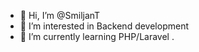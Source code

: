 - 👋 Hi, I’m @SmiljanT
- 👀 I’m interested in Backend development
- 🌱 I’m currently learning PHP/Laravel
.

<!---
SmiljanT/SmiljanT is a ✨ special ✨ repository because its `README.md` (this file) appears on your GitHub profile.
You can click the Preview link to take a look at your changes.
--->
